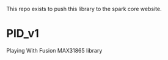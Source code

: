 This repo exists to push this library to the spark core website.

PID_v1
======

Playing With Fusion MAX31865 library

